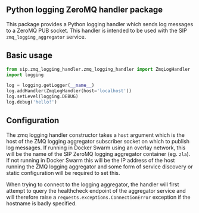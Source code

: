 ## Python logging ZeroMQ handler package

This package provides a Python logging handler which sends log messages
to a ZeroMQ PUB socket. This handler is intended to be used with the SIP
`zmq_logging_aggregator` service.

## Basic usage

```python
from sip.zmq_logging_handler.zmq_logging_handler import ZmqLogHandler
import logging

log = logging.getLogger(__name__)
log.addHandler(ZmqLogHandler(host='localhost'))
log.setLevel(logging.DEBUG)
log.debug('hello!')
```

## Configuration

The zmq logging handler constructor takes a `host` argument which is the host 
of the ZMQ logging aggregator subscriber socket on which to publish log 
messages. If running in Docker Swarm using an overlay network, 
this will be the name of the SIP ZeroMQ logging aggregator container 
(eg. `zla`). If not running in Docker Swarm this will be the IP address of the 
host running the ZMQ logging aggregator and some form of service discovery 
or static configuration will be required to set this.

When trying to connect to the logging aggregator, the handler will first 
attempt to query the healthcheck endpoint of the aggregator service and will 
therefore raise a `requests.exceptions.ConnectionError` exception if the
hostname is badly specified.
